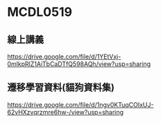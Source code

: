 # MCDL0519

## 線上講義

https://drive.google.com/file/d/1YEtVxj-0mlkpRlZ1AiTbCaDTfQ598AQh/view?usp=sharing

## 遷移學習資料(貓狗資料集)

https://drive.google.com/file/d/1ngv0KTuqCOIxUJ-62vHXzvqrzmre6hw-/view?usp=sharing
